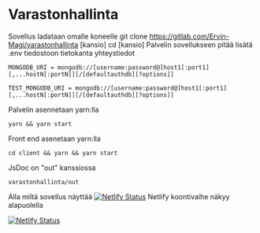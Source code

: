 # Varastonhallinta
Sovellus ladataan omalle koneelle
   git clone https://gitlab.com/Ervin-Magi/varastonhallinta [kansio]
   cd [kansio]
Palvelin sovellukseen pitää lisätä .env tiedostoon tietokanta yhteystiedot

    MONGODB_URI = mongodb://[username:password@]host1[:port1][,...hostN[:portN]][/[defaultauthdb][?options]]

    TEST_MONGODB_URI = mongodb://[username:password@]host1[:port1][,...hostN[:portN]][/[defaultauthdb][?options]]

Palvelin  asennetaan yarn:lla

    yarn && yarn start
Front end asenetaan yarn:lla

    cd client && yarn && yarn start
    
JsDoc on "out" kanssiossa

    varastonhallinta/out

Alla miltä sovellus näyttää
[![Netlify Status](https://i.imgur.com/iF5Jhha.png)](varastonhallinta.netlify.app)
Netlify koontivaihe näkyy alapuolella

[![Netlify Status](https://api.netlify.com/api/v1/badges/6dd8310f-66b1-49a7-830f-5b58b8765485/deploy-status)](https://app.netlify.com/sites/varastonhallinta/deploys)
